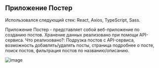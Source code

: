 ## Приложение Постер
Использовался следующий стек: React, Axios, TypeScript, Sass.

Приложение Постер - представляет собой веб-приложение по созданию постов. Хранение данных реализовано при помощи API-сервиса. Что реализовано?: Подрузка постов с API-сервиса, возможность добавлять/удалять посты, страница подробнее о посте, поиск постов, фильтрация постов по названию/описанию.

![image](https://github.com/user-attachments/assets/058f7b86-a922-488a-8af5-b184100de5e4)

